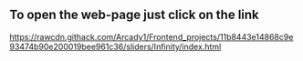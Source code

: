 ## To open the web-page just click on the link
https://rawcdn.githack.com/Arcady1/Frontend_projects/11b8443e14868c9e93474b90e200019bee961c36/sliders/Infinity/index.html
